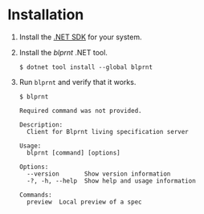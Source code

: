 # Installation

1. Install the [.NET SDK](https://dotnet.microsoft.com/en-us/download) for your system.

1. Install the *blprnt* .NET tool.

    ```shell
    $ dotnet tool install --global blprnt
    ```

1. Run `blprnt` and verify that it works.

    ```shell
    $ blprnt

    Required command was not provided.

    Description:
      Client for Blprnt living specification server

    Usage:
      blprnt [command] [options]

    Options:
      --version       Show version information
      -?, -h, --help  Show help and usage information

    Commands:
      preview  Local preview of a spec
    ```

